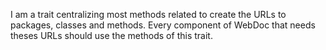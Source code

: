 I am a trait centralizing most methods related to create the URLs to packages, classes and methods.
Every component of WebDoc that needs theses URLs should use the methods of this trait.